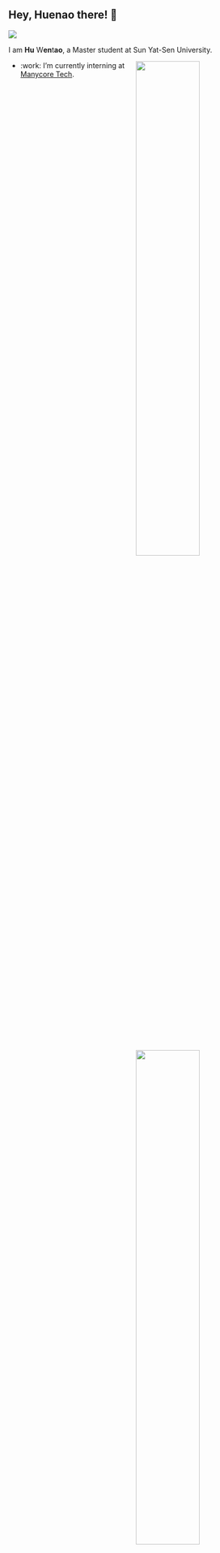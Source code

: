 ## Hey, Huenao there! :wave:

![](https://visitor-badge.glitch.me/badge?page_id=ValensHu.ValensHu)

I am **Hu** W**en**t**ao**, a Master student at Sun Yat-Sen University.

[<img align="right" width="50%" src="https://github-readme-stats.vercel.app/api?username=Huenao&theme=dark&show_icons=true">](https://metrics.lecoq.io/Huenao#gh-dark-mode-only)
[<img align="right" width="50%" src="https://github-readme-stats.vercel.app/api?username=Huenao&show_icons=true">](https://metrics.lecoq.io/Huenao#gh-light-mode-only)

-  :work: I’m currently interning at [Manycore Tech](https://www.coohom.com/?hl=zh-CN).
